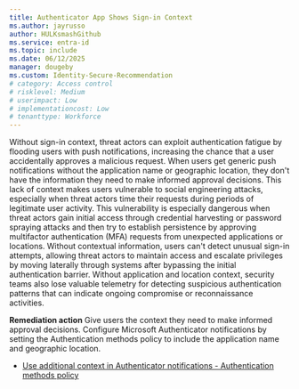 ```yaml
---
title: Authenticator App Shows Sign-in Context        
ms.author: jayrusso
author: HULKsmashGithub
ms.service: entra-id
ms.topic: include
ms.date: 06/12/2025
manager: dougeby
ms.custom: Identity-Secure-Recommendation
# category: Access control
# risklevel: Medium
# userimpact: Low
# implementationcost: Low
# tenanttype: Workforce
---
```

Without sign-in context, threat actors can exploit authentication fatigue by flooding users with push notifications, increasing the chance that a user accidentally approves a malicious request. When users get generic push notifications without the application name or geographic location, they don't have the information they need to make informed approval decisions. This lack of context makes users vulnerable to social engineering attacks, especially when threat actors time their requests during periods of legitimate user activity. This vulnerability is especially dangerous when threat actors gain initial access through credential harvesting or password spraying attacks and then try to establish persistence by approving multifactor authentication (MFA) requests from unexpected applications or locations. Without contextual information, users can't detect unusual sign-in attempts, allowing threat actors to maintain access and escalate privileges by moving laterally through systems after bypassing the initial authentication barrier. Without application and location context, security teams also lose valuable telemetry for detecting suspicious authentication patterns that can indicate ongoing compromise or reconnaissance activities. 

**Remediation action**
Give users the context they need to make informed approval decisions. Configure Microsoft Authenticator notifications by setting the Authentication methods policy to include the application name and geographic location.  
- [Use additional context in Authenticator notifications - Authentication methods policy](../../identity/authentication/how-to-mfa-additional-context.md)
